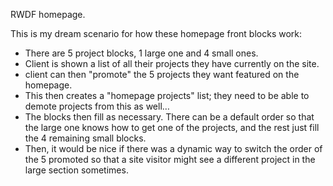 RWDF homepage.

This is my dream scenario for how these homepage front blocks work:

- There are 5 project blocks, 1 large one and 4 small ones.
- Client is shown a list of all their projects they have currently  on the site.
- client can then "promote" the 5 projects they want featured on the homepage.
- This then creates a "homepage projects" list; they need to be able to demote projects from this as well… 
- The blocks then fill as necessary. There can be a default order so that the large one knows how to get one of the projects, and the rest just fill the 4 remaining small blocks. 
- Then, it would be nice if there was a dynamic way to switch the order of the 5 promoted so that a site visitor might see a different project in the large section sometimes.
